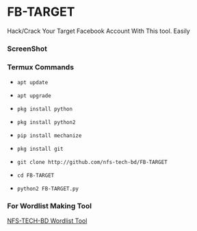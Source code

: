 # FB-TARGET

Hack/Crack Your Target Facebook Account With This tool.
Easily 

### ScreenShot



### Termux Commands


* `apt update`

* `apt upgrade`

* `pkg install python`

* `pkg install python2`

* `pip install mechanize`

* `pkg install git`

* `git clone http://github.com/nfs-tech-bd/FB-TARGET`

* `cd FB-TARGET`

* `python2 FB-TARGET.py`

### For Wordlist Making Tool

<a href="http://github.com/nfs-tech-bd/WORDLIST">NFS-TECH-BD Wordlist Tool</a>
